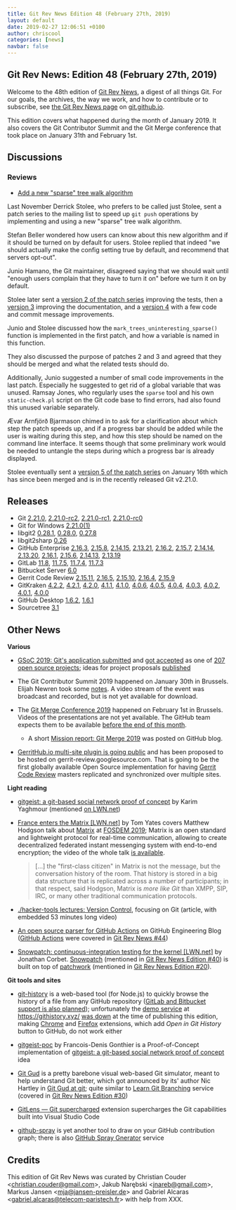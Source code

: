```yaml
---
title: Git Rev News Edition 48 (February 27th, 2019)
layout: default
date: 2019-02-27 12:06:51 +0100
author: chriscool
categories: [news]
navbar: false
---
```


## Git Rev News: Edition 48 (February 27th, 2019)

Welcome to the 48th edition of [Git Rev News](https://git.github.io/rev_news/rev_news/),
a digest of all things Git. For our goals, the archives, the way we work, and how to contribute or to
subscribe, see [the Git Rev News page](https://git.github.io/rev_news/rev_news/) on [git.github.io](http://git.github.io).

This edition covers what happened during the month of January 2019.
It also covers the Git Contributor Summit and the Git
Merge conference that took place on January 31th and February 1st.

## Discussions

<!---
### General
-->


### Reviews

* [Add a new "sparse" tree walk algorithm](https://public-inbox.org/git/pull.89.git.gitgitgadget@gmail.com/)

Last November Derrick Stolee, who prefers to be called just Stolee,
sent a patch series to the mailing list to speed up `git push`
operations by implementing and using a new "sparse" tree walk
algorithm.

Stefan Beller wondered how users can know about this new algorithm and
if it should be turned on by default for users. Stolee replied that
indeed "we should actually make the config setting true by default,
and recommend that servers opt-out".

Junio Hamano, the Git maintainer, disagreed saying that we should wait
until "enough users complain that they have to turn it on" before we
turn it on by default.

Stolee later sent a [version 2 of the patch series](https://public-inbox.org/git/pull.89.v2.git.gitgitgadget@gmail.com/)
improving the tests, then a [version 3](https://public-inbox.org/git/pull.89.v3.git.gitgitgadget@gmail.com/)
improving the documentation, and a [version 4](https://public-inbox.org/git/pull.89.v4.git.gitgitgadget@gmail.com/)
with a few code and commit message improvements.

Junio and Stolee discussed how the `mark_trees_uninteresting_sparse()`
function is implemented in the first patch, and how a variable is
named in this function.

They also discussed the purpose of patches 2 and 3 and agreed that
they should be merged and what the related tests should do.

Additionally, Junio suggested a number of small code improvements in the last
patch. Especially he suggested to get rid of a global variable that
was unused. Ramsay Jones, who regularly uses the `sparse` tool and his
own `static-check.pl` script on the Git code base to find errors, had
also found this unused variable separately.

Ævar Arnfjörð Bjarmason chimed in to ask for a clarification about
which step the patch speeds up, and if a progress bar should be added
while the user is waiting during this step, and how this step should
be named on the command line interface. It seems though that some
preliminary work would be needed to untangle the steps during which a
progress bar is already displayed.

Stolee eventually sent a [version 5 of the patch series](https://public-inbox.org/git/pull.89.v5.git.gitgitgadget@gmail.com/)
on January 16th which has since been merged and is in the recently
released Git v2.21.0.

<!---
### Support
-->

<!---
## Developer Spotlight:
-->

## Releases

+ Git [2.21.0](https://public-inbox.org/git/xmqqtvgtkq46.fsf@gitster-ct.c.googlers.com/),
[2.21.0-rc2](https://public-inbox.org/git/xmqq8sybz7b2.fsf@gitster-ct.c.googlers.com/),
[2.21.0-rc1](https://public-inbox.org/git/xmqq8syj9h9b.fsf@gitster-ct.c.googlers.com/),
[2.21.0-rc0](https://public-inbox.org/git/xmqqh8dgqcqn.fsf@gitster-ct.c.googlers.com/)
+ Git for Windows [2.21.0(1)](https://github.com/git-for-windows/git/releases/tag/v2.21.0.windows.1)
+ libgit2 [0.28.1](https://github.com/libgit2/libgit2/releases/tag/v0.28.1),
[0.28.0](https://github.com/libgit2/libgit2/releases/tag/v0.28.0),
[0.27.8](https://github.com/libgit2/libgit2/releases/tag/v0.27.8)
+ libgit2sharp [0.26](https://github.com/libgit2/libgit2sharp/releases/tag/v0.26)
+ GitHub Enterprise [2.16.3](https://enterprise.github.com/releases/2.16.3/notes),
[2.15.8](https://enterprise.github.com/releases/2.15.8/notes),
[2.14.15](https://enterprise.github.com/releases/2.14.15/notes),
[2.13.21](https://enterprise.github.com/releases/2.13.21/notes),
[2.16.2](https://enterprise.github.com/releases/2.16.2/notes),
[2.15.7](https://enterprise.github.com/releases/2.15.7/notes),
[2.14.14](https://enterprise.github.com/releases/2.14.14/notes),
[2.13.20](https://enterprise.github.com/releases/2.13.20/notes),
[2.16.1](https://enterprise.github.com/releases/2.16.1/notes),
[2.15.6](https://enterprise.github.com/releases/2.15.6/notes),
[2.14.13](https://enterprise.github.com/releases/2.14.13/notes),
[2.13.19](https://enterprise.github.com/releases/2.13.19/notes)
+ GitLab [11.8](https://about.gitlab.com/2019/02/22/gitlab-11-8-released/),
[11.7.5](https://about.gitlab.com/2019/02/07/gitlab-11-7-5-released/),
[11.7.4](https://about.gitlab.com/2019/02/05/critical-security-release-gitlab-11-dot-7-dot-4-released/),
[11.7.3](https://about.gitlab.com/2019/01/31/security-release-gitlab-11-dot-7-dot-3-released/)
+ Bitbucket Server [6.0](https://confluence.atlassian.com/bitbucketserver/bitbucket-server-release-notes-872139866.html)
+ Gerrit Code Review [2.15.11](https://www.gerritcodereview.com/2.15.html#21511),
[2.16.5](https://www.gerritcodereview.com/2.16.html#2165),
[2.15.10](https://www.gerritcodereview.com/2.15.html#21510),
[2.16.4](https://www.gerritcodereview.com/2.16.html#2164),
[2.15.9](https://www.gerritcodereview.com/2.15.html#2159)
+ GitKraken [4.2.2](https://support.gitkraken.com/release-notes/current),
[4.2.1](https://support.gitkraken.com/release-notes/current),
[4.2.0](https://support.gitkraken.com/release-notes/current),
[4.1.1](https://support.gitkraken.com/release-notes/current),
[4.1.0](https://support.gitkraken.com/release-notes/current),
[4.0.6](https://support.gitkraken.com/release-notes/current),
[4.0.5](https://support.gitkraken.com/release-notes/current),
[4.0.4](https://support.gitkraken.com/release-notes/current),
[4.0.3](https://support.gitkraken.com/release-notes/current),
[4.0.2](https://support.gitkraken.com/release-notes/current),
[4.0.1](https://support.gitkraken.com/release-notes/current),
[4.0.0](https://support.gitkraken.com/release-notes/current)
+ GitHub Desktop [1.6.2](https://desktop.github.com/release-notes/),
[1.6.1](https://desktop.github.com/release-notes/)
+ Sourcetree [3.1](https://product-downloads.atlassian.com/software/sourcetree/ReleaseNotes/Sourcetree_3.1.html)

## Other News

__Various__

* [GSoC 2019: Git's application submitted](https://public-inbox.org/git/20190204215251.GB6085@hank.intra.tgummerer.com/T/)
  and [got accepted](https://summerofcode.withgoogle.com/organizations/6104737735245824/) as one of [207 open source projects](https://opensource.googleblog.com/2019/02/gsoc-2019-organizations.html);
  ideas for project proposals [published](https://git.github.io/SoC-2019-Ideas/)

* The Git Contributor Summit 2019 happened on January 30th in Brussels. Elijah
  Newren took some [notes](https://public-inbox.org/git/CABPp-BGfSRy-NT+f39gSumD9haYZPAnpNPY-VnanioCbdYFoEQ@mail.gmail.com/).
  A video stream of the event was broadcast and recorded, but is not
  yet available for download.

* The [Git Merge Conference 2019](https://git-merge.com/) happened on
  February 1st in Brussels. Videos of the presentations are not yet
  available. The GitHub team expects them to be available
  [before the end of this month](https://public-inbox.org/git/20190221082218.GA3335@sigill.intra.peff.net/).
  - A short [Mission report: Git Merge 2019](https://github.blog/2019-02-12-mission-report-git-merge-2019/) was posted on GitHub blog.

* [GerritHub.io multi-site plugin is going public](https://groups.google.com/forum/#!topic/repo-discuss/A9dGOppvgGA) and has
  been proposed to be hosted on gerrit-review.googlesource.com. That is going to be the first globally available Open Source
  implementation for having [Gerrit Code Review](https://www.gerritcodereview.com) masters replicated and synchronized over multiple sites.

__Light reading__
* [gitgeist: a git-based social network proof of concept](https://www.karimyaghmour.com/blog/2019/02/gitgeist-a-git-based-social-network-proof-of-concept.html) by Karim Yaghmour
  (mentioned [on LWN.net](https://lwn.net/Articles/780365/))

* [France enters the Matrix [LWN.net]](https://lwn.net/Articles/779331/) by Tom Yates
  covers Matthew Hodgson talk about [Matrix](https://matrix.org/blog/home/) at [FOSDEM 2019](https://fosdem.org/2019/);
  Matrix is an open standard and lightweight protocol for real-time communication,
  allowing to create decentralized federated instant messenging system with end-to-end encryption;
  the video of the whole talk [is available](https://fosdem.org/2019/schedule/event/matrix_french_state/).

  > [...] the "first-class citizen" in Matrix is not the message, but
  > the conversation history of the room. That history is stored in a
  > big data structure that is replicated across a number of
  > participants; in that respect, said Hodgson, Matrix is *more like
  > Git* than XMPP, SIP, IRC, or many other traditional communication
  > protocols.

* [./hacker-tools lectures: Version Control](https://hacker-tools.github.io/version-control/),
  focusing on Git (article, with embedded 53 minutes long video)

* [An open source parser for GitHub Actions](https://githubengineering.com/an-open-source-parser-for-github-actions/)
  on GitHub Engineering Blog
  ([GitHub Actions](https://github.com/features/actions) were covered in
  [Git Rev News #44](https://git.github.io/rev_news/2018/10/24/edition-44/))

* [Snowpatch: continuous-integration testing for the kernel [LWN.net]](https://lwn.net/Articles/777421/)
  by Jonathan Corbet.  [Snowpatch](https://github.com/ruscur/snowpatch)
  (mentioned in [Git Rev News Edition #40](https://git.github.io/rev_news/2018/06/20/edition-40/))
  is built on top of [patchwork](http://jk.ozlabs.org/projects/patchwork/)
  (mentioned in [Git Rev News Edition #20](https://git.github.io/rev_news/2016/10/19/edition-20/)).


__Git tools and sites__
* [git-history](https://github.com/pomber/git-history) is a web-based tool (for Node.js)
  to quickly browse the history of a file from any GitHub repository
  ([GitLab and Bitbucket support is also planned](https://github.com/pomber/git-history/issues/14));
  unfortunately the [demo service](https://github.githistory.xyz/babel/babel/blob/master/packages/babel-core/test/browserify.js)
  at <https://githistory.xyz/> [was down](https://twitter.com/pomber/status/1100412811455287304) at the time of publishing this edition,
  making [Chrome](https://chrome.google.com/webstore/detail/github-history-browser-ex/laghnmifffncfonaoffcndocllegejnf) and [Firefox](https://addons.mozilla.org/firefox/addon/github-history/) extensions,
  which add _Open in Git History_ button to GitHub, do not work either

* [gitgeist-poc](https://github.com/opersys/gitgeist-poc) by Francois-Denis Gonthier
  is a Proof-of-Concept implementation  of
  [gitgeist: a git-based social network proof of concept](https://www.karimyaghmour.com/blog/2019/02/gitgeist-a-git-based-social-network-proof-of-concept.html) idea

* [Git Gud](https://nic-hartley.github.io/git-gud/) is a pretty
  barebone visual web-based Git simulator, meant to help understand
  Git better, which got announced by its' author Nic Hartley in
  [Git Gud at git](https://dev.to/nichartley/git-gud-at-git-5d9k);
  quite similar to [Learn Git Branching](https://learngitbranching.js.org/)
  service (covered in [Git Rev News Edition #30](https://git.github.io/rev_news/2017/08/16/edition-30/#other-news))

* [GitLens — Git supercharged](https://marketplace.visualstudio.com/items?itemName=eamodio.gitlens)
  extension supercharges the Git capabilities built into Visual Studio Code

* [github-spray](https://github.com/Annihil/github-spray) is yet another tool
  to draw on your GitHub contribution graph; there is also
  [GitHub Spray Gnerator](https://annihil.github.io/github-spray-generator/) service


## Credits

This edition of Git Rev News was curated by
Christian Couder &lt;<christian.couder@gmail.com>&gt;,
Jakub Narębski &lt;<jnareb@gmail.com>&gt;,
Markus Jansen &lt;<mja@jansen-preisler.de>&gt; and
Gabriel Alcaras &lt;<gabriel.alcaras@telecom-paristech.fr>&gt;
with help from XXX.
